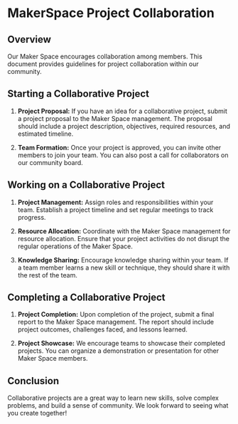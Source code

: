 # MakerSpace Project Collaboration

## Overview

Our Maker Space encourages collaboration among members. This document provides guidelines for project collaboration within our community.

## Starting a Collaborative Project

1. **Project Proposal:** If you have an idea for a collaborative project, submit a project proposal to the Maker Space management. The proposal should include a project description, objectives, required resources, and estimated timeline.

2. **Team Formation:** Once your project is approved, you can invite other members to join your team. You can also post a call for collaborators on our community board.

## Working on a Collaborative Project

1. **Project Management:** Assign roles and responsibilities within your team. Establish a project timeline and set regular meetings to track progress.

2. **Resource Allocation:** Coordinate with the Maker Space management for resource allocation. Ensure that your project activities do not disrupt the regular operations of the Maker Space.

3. **Knowledge Sharing:** Encourage knowledge sharing within your team. If a team member learns a new skill or technique, they should share it with the rest of the team.

## Completing a Collaborative Project

1. **Project Completion:** Upon completion of the project, submit a final report to the Maker Space management. The report should include project outcomes, challenges faced, and lessons learned.

2. **Project Showcase:** We encourage teams to showcase their completed projects. You can organize a demonstration or presentation for other Maker Space members.

## Conclusion

Collaborative projects are a great way to learn new skills, solve complex problems, and build a sense of community. We look forward to seeing what you create together!

